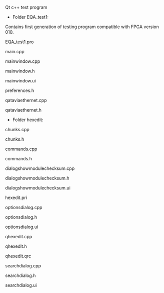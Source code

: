 Qt c++ test program

* Folder EQA_test1:

Contains first generation of testing program compatible with FPGA version 010.

EQA_test1.pro

main.cpp

mainwindow.cpp

mainwindow.h

mainwindow.ui

preferences.h

qataviaethernet.cpp

qataviaethernet.h

* Folder hexedit:

chunks.cpp

chunks.h

commands.cpp

commands.h

dialogshowmodulechecksum.cpp

dialogshowmodulechecksum.h

dialogshowmodulechecksum.ui

hexedit.pri

optionsdialog.cpp

optionsdialog.h

optionsdialog.ui

qhexedit.cpp

qhexedit.h

qhexedit.qrc

searchdialog.cpp

searchdialog.h

searchdialog.ui

